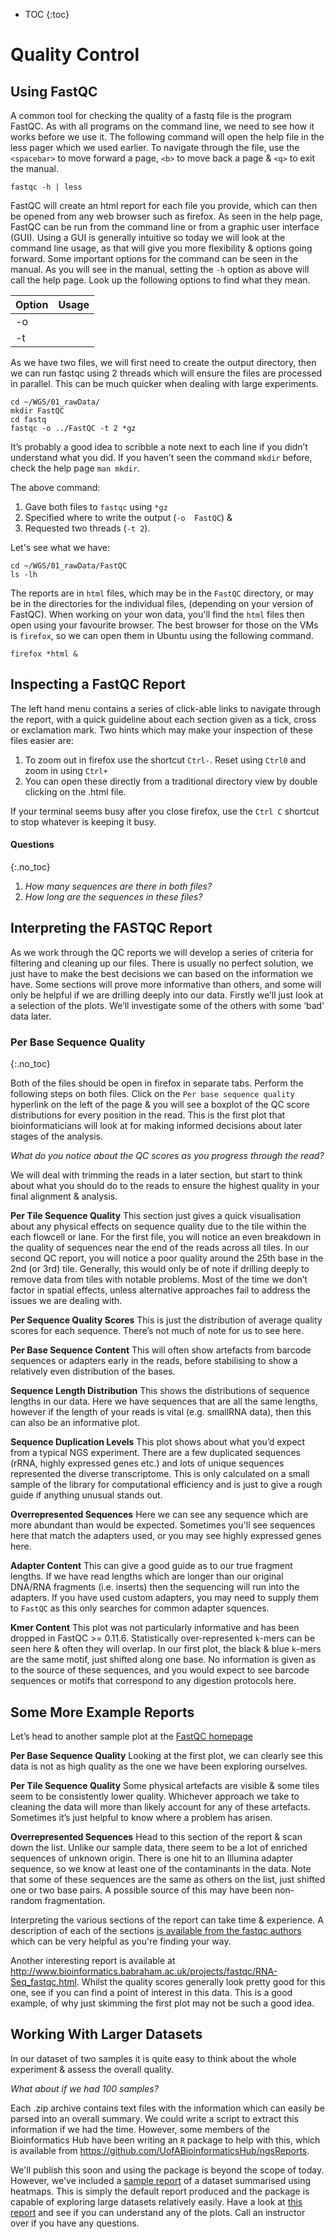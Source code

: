* TOC
{:toc}

# Quality Control

## Using FastQC

A common tool for checking the quality of a fastq file is the program FastQC.
As with all programs on the command line, we need to see how it works before we use it.
The following command will open the help file in the less pager which we used earlier.
To navigate through the file, use the `<spacebar>` to move forward a page, `<b>` to move back a page & `<q>` to exit the manual.

```
fastqc -h | less
```

FastQC will create an html report for each file you provide, which can then be opened from any web browser such as firefox.
As seen in the help page, FastQC can be run from the command line or from a graphic user interface (GUI).
Using a GUI is generally intuitive so today we will look at the command line usage, as that will give you more flexibility & options going forward.
Some important options for the command can be seen in the manual.
As you will see in the manual, setting the `-h` option as above will call the help page.
Look up the following options to find what they mean.

| Option | Usage |
|:------ |:------|
| -o     |       |
| -t     |       |


As we have two files, we will first need to create the output directory, then we can run fastqc using 2 threads which will ensure the files are processed in parallel.
This can be much quicker when dealing with large experiments.

```
cd ~/WGS/01_rawData/
mkdir FastQC
cd fastq
fastqc -o ../FastQC -t 2 *gz
```

It’s probably a good idea to scribble a note next to each line if you didn’t understand what you did.
If you haven’t seen the command `mkdir` before, check the help page `man mkdir`.

The above command:

1. Gave both files to `fastqc` using `*gz`
2. Specified where to write the output (`-o  ̃FastQC`) &
3. Requested two threads (`-t 2`).

Let's see what we have:

```
cd ~/WGS/01_rawData/FastQC
ls -lh
```

The reports are in `html` files, which may be in the `FastQC` directory, or may be in the directories for the individual files, (depending on your version of FastQC).
When working on your won data, you'll find the `html` files then open using your favourite browser.
The best browser for those on the VMs is `firefox`, so we can open them in Ubuntu using the following command.

```
firefox *html &
```

## Inspecting a FastQC Report

The left hand menu contains a series of click-able links to navigate through the report, with a quick guideline about each section given as a tick, cross or exclamation mark.
Two hints which may make your inspection of these files easier are:

1. To zoom out in firefox use the shortcut `Ctrl-`. Reset using `Ctrl0` and zoom in using `Ctrl+`
2. You can open these directly from a traditional directory view by double clicking on the .html file.

If your terminal seems busy after you close firefox, use the `Ctrl C` shortcut to stop whatever is keeping it busy.

#### Questions
{:.no_toc}

1. *How many sequences are there in both files?*
2. *How long are the sequences in these files?*

## Interpreting the FASTQC Report

As we work through the QC reports we will develop a series of criteria for filtering and cleaning up our files.
There is usually no perfect solution, we just have to make the best decisions we can based on the information we have.
Some sections will prove more informative than others, and some will only be helpful if we are drilling deeply into our data.
Firstly we’ll just look at a selection of the plots.
We’ll investigate some of the others with some ‘bad’ data later.

### Per Base Sequence Quality
{:.no_toc}

Both of the files should be open in firefox in separate tabs.
Perform the following steps on both files.
Click on the `Per base sequence quality` hyperlink on the left of the page & you will see a boxplot of the QC score distributions for every position in the read.
This is the first plot that bioinformaticians will look at for making informed decisions about later stages of the analysis.

*What do you notice about the QC scores as you progress through the read?*

We will deal with trimming the reads in a later section, but start to think about what you should do to the reads to ensure the highest quality in your final alignment & analysis.

**Per Tile Sequence Quality**
This section just gives a quick visualisation about any physical effects on sequence quality due to the tile within the each flowcell or lane.
For the first file, you will notice an even breakdown in the quality of sequences near the end of the reads across all tiles.
In our second QC report, you will notice a poor quality around the 25th base in the 2nd (or 3rd) tile.
Generally, this would only be of note if drilling deeply to remove data from tiles with notable problems.
Most of the time we don’t factor in spatial effects, unless alternative approaches fail to address the issues we are dealing with.

**Per Sequence Quality Scores** This is just the distribution of average quality scores for each sequence.
There’s not much of note for us to see here.

**Per Base Sequence Content** This will often show artefacts from barcode sequences or adapters early in the reads, before stabilising to show a relatively even distribution of the bases.

**Sequence Length Distribution** This shows the distributions of sequence lengths in our data. Here we have sequences that are all the same lengths, however if the length of your reads is vital (e.g. smallRNA data), then this can also be an informative plot.

**Sequence Duplication Levels** This plot shows about what you’d expect from a typical NGS experiment.
There are a few duplicated sequences (rRNA, highly expressed genes etc.) and lots of unique sequences represented the diverse transcriptome.
This is only calculated on a small sample of the library for computational efficiency and is just to give a rough guide if anything unusual stands out.

**Overrepresented Sequences** Here we can see any sequence which are more abundant than would be expected. Sometimes you'll see sequences here that match the adapters used, or you may see highly expressed genes here.

**Adapter Content** This can give a good guide as to our true fragment lengths. If we have read lengths which are longer than our original DNA/RNA fragments (i.e. inserts) then the sequencing will run into the adapters.
If you have used custom adapters, you may need to supply them to `FastQC` as this only searches for common adapter squences.

**Kmer Content**
This plot was not particularly informative and has been dropped in FastQC >= 0.11.6.
Statistically over-represented `k`-mers can be seen here & often they will overlap.
In our first plot, the black & blue `k`-mers are the same motif, just shifted along one base.
No information is given as to the source of these sequences, and you would expect to see barcode sequences or motifs that correspond to any digestion protocols here.

## Some More Example Reports

Let’s head to another sample plot at the [FastQC homepage](http://www.bioinformatics.babraham.ac.uk/projects/fastqc/bad_sequence_fastqc.html)

**Per Base Sequence Quality** Looking at the first plot, we can clearly see this data is
not as high quality as the one we have been exploring ourselves.

**Per Tile Sequence Quality** Some physical artefacts are visible & some tiles seem to
be consistently lower quality. Whichever approach we take to cleaning the data will more
than likely account for any of these artefacts. Sometimes it’s just helpful to know where a
problem has arisen.

**Overrepresented Sequences** Head to this section of the report & scan down the
list. Unlike our sample data, there seem to be a lot of enriched sequences of unknown
origin. There is one hit to an Illumina adapter sequence, so we know at least one of the
contaminants in the data. Note that some of these sequences are the same as others on
the list, just shifted one or two base pairs. A possible source of this may have been non-random fragmentation.


Interpreting the various sections of the report can take time & experience.
A description of each of the sections [is available from the fastqc authors](http://www.bioinformatics.babraham.ac.uk/projects/fastqc/Help/) which can be very helpful as you're finding your way.

Another interesting report is available at http://www.bioinformatics.babraham.ac.uk/projects/fastqc/RNA-Seq_fastqc.html.
Whilst the quality scores generally look pretty good for this one, see if you can find a point of interest in this data.
This is a good example, of why just skimming the first plot may not be such a good idea.

## Working With Larger Datasets

In our dataset of two samples it is quite easy to think about the whole experiment & assess the overall quality.

*What about if we had 100 samples?*

Each .zip archive contains text files with the information which can easily be parsed into an overall summary.
We could write a script to extract this information if we had the time.
However, some members of the Bioinformatics Hub have been writing an `R` package to help with this, which is available from https://github.com/UofABioinformaticsHub/ngsReports.

We'll publish this soon and using the package is beyond the scope of today.
However, we've included a [sample report](../data/ngsReports_Fastqc) of a dataset summarised using heatmaps.
This is simply the default report produced and the package is capable of exploring large datasets relatively easily.
Have a look at [this report](../data/ngsReports_Fastqc) and see if you can understand any of the plots.
Call an instructor over if you have any questions.
